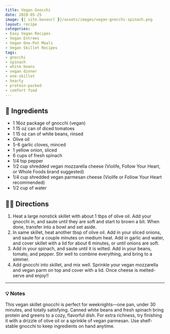 ```yaml
---
title: Vegan Gnocchi
date: 2020-05-25
image: {{ site.baseurl }}/assets/images/vegan-gnocchi-spinach.png
layout: recipe
categories:
- Easy Vegan Recipes
- Vegan Entrees
- Vegan One-Pot Meals
- Vegan Skillet Recipes
tags:
- gnocchi
- spinach
- white beans
- vegan dinner
- one-skillet
- hearty
- protein-packed
- comfort food
---
```


## 🧾 Ingredients

- 1 16oz package of gnocchi (vegan)
- 1 15 oz can of diced tomatoes
- 1 15 oz can of white beans, rinsed
- Olive oil
- 5-6 garlic cloves, minced
- 1 yellow onion, sliced
- 6 cups of fresh spinach
- 1/4 tsp pepper
- 1/2 cup shredded vegan mozzarella cheese (Violife, Follow Your Heart, or Whole Foods brand suggested)
- 1/4 cup shredded vegan parmesan cheese (Violife or Follow Your Heart recommended)
- 1/2 cup of water

## 👩‍🍳 Directions

1. Heat a large nonstick skillet with about 1 tbps of olive oil. Add your gnocchi in, and saute until they are soft and start to brown a bit. When done, transfer into a bowl and set aside.
2. In same skillet, heat another tbsp of olive oil. Add in your sliced onions, and saute for a couple minutes on medium heat. Add in garlic and water, and cover skillet with a lid for about 6 minutes, or until onions are soft.
3. Add in your spinach, and saute until it is wilted. Add in your beans, tomato, and pepper. Stir well to combine everything, and bring to a simmer.
4. Add gnocchi into skillet, and mix well. Sprinkle your vegan mozzarella and vegan parm on top and cover with a lid. Once cheese is melted- serve and enjoy!!



---

### 💡 Notes

This vegan skillet gnocchi is perfect for weeknights—one pan, under 30 minutes, and totally satisfying. Canned white beans and fresh spinach bring protein and greens to a cozy, flavorful dish. For extra richness, try finishing it with a drizzle of olive oil or a sprinkle of vegan parmesan. Use shelf-stable gnocchi to keep ingredients on hand anytime.
